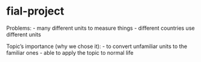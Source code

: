 # fial-project
Problems:
	- many different units to measure things
	- different countries use different units

 Topic’s importance (why we chose it):
	- to convert unfamiliar units to the familiar ones
	- able to apply the topic to normal life 


